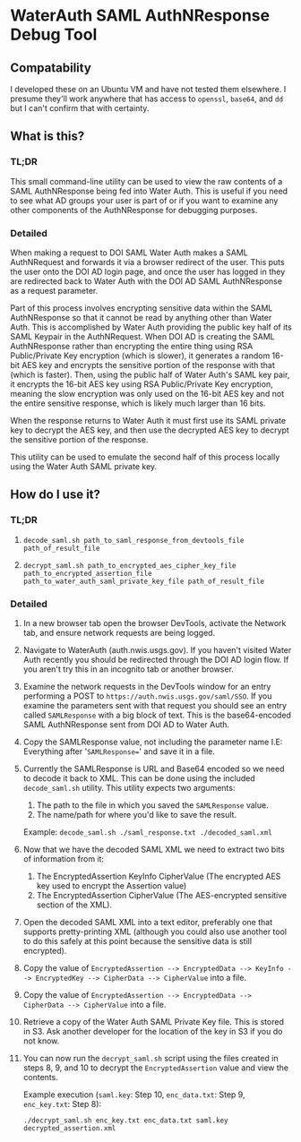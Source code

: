 # WaterAuth SAML AuthNResponse Debug Tool
## Compatability
I developed these on an Ubuntu VM and have not tested them elsewhere. I presume they'll work anywhere that has access to `openssl`, `base64`, and `dd` but I can't confirm that with certainty.

## What is this?
### TL;DR
This small command-line utility can be used to view the raw contents of a SAML AuthNResponse being fed into Water Auth. This is useful if you need to see what AD groups your user is part of or if you want to examine any other components of the AuthNResponse for debugging purposes.

### Detailed
When making a request to DOI SAML Water Auth makes a SAML AuthNRequest and forwards it via a browser redirect of the user. This puts the user onto the DOI AD login page, and once the user has logged in they are redirected back to Water Auth with the DOI AD SAML AuthNResponse as a request parameter.

Part of this process involves encrypting sensitive data within the SAML AuthNResponse so that it cannot be read by anything other than Water Auth. This is accomplished by Water Auth providing the public key half of its SAML Keypair in the AuthNRequest. When DOI AD is creating the SAML AuthNResponse rather than encrypting the entire thing using RSA Public/Private Key encryption (which is slower), it generates a random 16-bit AES key and encrypts the sensitive portion of the response with that (which is faster). Then, using the public half of Water Auth's SAML key pair, it encrypts the 16-bit AES key using RSA Public/Private Key encryption, meaning the slow encryption was only used on the 16-bit AES key and not the entire sensitive response, which is likely much larger than 16 bits.

When the response returns to Water Auth it must first use its SAML private key to decrypt the AES key, and then use the decrypted AES key to decrypt the sensitive portion of the response.

This utility can be used to emulate the second half of this process locally using the Water Auth SAML private key.

## How do I use it?
### TL;DR
1. `decode_saml.sh path_to_saml_response_from_devtools_file path_of_result_file`

2. `decrypt_saml.sh path_to_encrypted_aes_cipher_key_file path_to_encrypted_assertion_file path_to_water_auth_saml_private_key_file path_of_result_file`

### Detailed
1. In a new browser tab open the browser DevTools, activate the Network tab, and ensure network requests are being logged.

2. Navigate to WaterAuth (auth.nwis.usgs.gov). If you haven't visited Water Auth recently you should be redirected through the DOI AD login flow. If you aren't try this in an incognito tab or another browser.

3. Examine the network requests in the DevTools window for an entry performing a POST to `https://auth.nwis.usgs.gov/saml/SSO`. If you examine the parameters sent with that request you should see an entry called `SAMLResponse` with a big block of text. This is the base64-encoded SAML AuthNResponse sent from DOI AD to Water Auth.

4. Copy the SAMLResponse value, not including the parameter name I.E: Everything after '`SAMLResponse=`' and save it in a file. 

5. Currently the SAMLResponse is URL and Base64 encoded so we need to decode it back to XML. This can be done using the included `decode_saml.sh` utility. This utility expects two arguments:
    1. The path to the file in which you saved the `SAMLResponse` value.
    2. The name/path for where you'd like to save the result.
    
    Example:
        `decode_saml.sh ./saml_response.txt ./decoded_saml.xml`

6. Now that we have the decoded SAML XML we need to extract two bits of information from it:
    1. The EncryptedAssertion KeyInfo CipherValue (The encrypted AES key used to encrypt the Assertion value)
    2. The EncryptedAssertion CipherValue (The AES-encrypted sensitive section of the XML).

7. Open the decoded SAML XML into a text editor, preferably one that supports pretty-printing XML (although you could also use another tool to do this safely at this point because the sensitive data is still encrypted).

8. Copy the value of `EncryptedAssertion --> EncryptedData --> KeyInfo --> EncryptedKey --> CipherData --> CipherValue` into a file.

9. Copy the value of `EncryptedAssertion --> EncryptedData --> CipherData --> CipherValue` into a file.

10. Retrieve a copy of the Water Auth SAML Private Key file. This is stored in S3. Ask another developer for the location of the key in S3 if you do not know.

11. You can now run the `decrypt_saml.sh` script using the files created in steps 8, 9, and 10 to decrypt the `EncryptedAssertion` value and view the contents. 

    Example execution (`saml.key`: Step 10, `enc_data.txt`: Step 9, `enc_key.txt`: Step 8): 

    `./decrypt_saml.sh enc_key.txt enc_data.txt saml.key decrypted_assertion.xml`